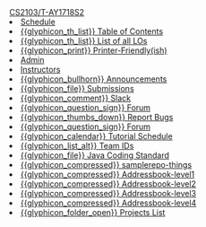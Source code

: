 <navbar placement="top" type="inverse">
  <a slot="brand" href="{{baseUrl}}/index.html" title="Home" class="navbar-brand">CS2103/T-AY1718S2</a>
  <li><a href="{{baseUrl}}/index.html">Schedule</a></li>
  
  <dropdown text="Textbook">
    <li><a href="{{baseUrl}}/book/index.html" target="_blank">{{glyphicon_th_list}} Table of Contents</a></li>
    <li><a href="{{baseUrl}}/book/common/outcomes.html" target="_blank">{{glyphicon_th_list}} List of all LOs</a></li>
    <li><a href="{{baseUrl}}/book/common/print.html" target="_blank">{{glyphicon_print}} Printer-Friendly(ish)</a></li>
  </dropdown> 
  
  <li><a href="{{baseUrl}}/admin/index.html">Admin</a></li>
  <li><a href="https://docs.google.com/document/d/e/2PACX-1vQNqBNRmqyfJO2NtmbJiunrHcWMf_N_9JxbPKMi1Q3UZY2RZt9EKeoowZn79CKfhFf0vMKeQNy3jEv5/pub?embed=true">Instructors</a></li>
  <dropdown text="IVLE">
    <li><a href="https://ivle.nus.edu.sg/v1/Announcement/default.aspx?CourseID=3b6f07b7-fd7c-466c-9b0c-ced8cff6778f" target="_blank">{{glyphicon_bullhorn}} Announcements</a></li>
    <li><a href="https://ivle.nus.edu.sg/v1/File/Student/default.aspx?CourseID=3b6f07b7-fd7c-466c-9b0c-ced8cff6778f&WorkbinID=4cee3535-f9b6-43c1-8b88-816ed0a3795d&FolderID=3eb8a383-e710-43af-94dc-89cd9ba234ac" target="_blank">{{glyphicon_file}} Submissions</a></li>
  </dropdown>   
  <dropdown text="Discuss">
    <li><a href="https://nus-cs2103-ay1718s2.slack.com" target="_blank">{{glyphicon_comment}} Slack</a></li>
    <li><a href="https://github.com/nus-cs2103-AY1718S2/forum/issues" target="_blank">{{glyphicon_question_sign}} Forum</a></li>
  </dropdown>    
  <dropdown text="Links">
    <li><a href="https://github.com/nus-cs2103-AY1718S2/website/issues" target="_blank"> {{glyphicon_thumbs_down}} Report Bugs</a></li>
    <li><a href="https://github.com/nus-cs2103-AY1718S2/forum/issues" target="_blank">{{glyphicon_question_sign}} Forum</a></li>
    <li><a href="{{baseUrl}}/schedule/overview/tutorialSchedule.html" target="_blank">{{glyphicon_calendar}} Tutorial Schedule</a></li>
    <li><a href="https://docs.google.com/spreadsheets/d/e/2PACX-1vT-MyLw2vxPkkDN7Lfi9J0PIE2iC3TRPXuhXWMO4xTYu5JXmuCKJLluTlnmMrzpTOFihyacbKq4hBbY/pubhtml" target="_blank">{{glyphicon_list_alt}} Team IDs</a></li>
    <li><a href="https://oss-generic.github.io/process/codingStandards/CodingStandard-Java.html" target="_blank">{{glyphicon_file}} Java Coding Standard</a></li>
    <li><a href="https://github.com/nus-cs2103-AY1718S2/samplerepo-things" target="_blank">{{glyphicon_compressed}} samplerepo-things</a></li>
    <li><a href="https://github.com/nus-cs2103-AY1718S2/addressbook-level1" target="_blank">{{glyphicon_compressed}} Addressbook-level1</a></li>
    <li><a href="https://github.com/nus-cs2103-AY1718S2/addressbook-level2" target="_blank">{{glyphicon_compressed}} Addressbook-level2</a></li>
    <li><a href="https://github.com/nus-cs2103-AY1718S2/addressbook-level3" target="_blank">{{glyphicon_compressed}} Addressbook-level3</a></li>
    <li><a href="https://github.com/nus-cs2103-AY1718S2/addressbook-level4" target="_blank">{{glyphicon_compressed}} Addressbook-level4</a></li>
    <li><a href="{{baseUrl}}/admin/projectList.html" target="_blank">{{glyphicon_folder_open}} Projects List</a></li>
  </dropdown>
</navbar>
